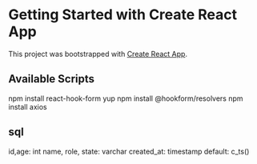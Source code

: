 # Getting Started with Create React App

This project was bootstrapped with [Create React App](https://github.com/facebook/create-react-app).

## Available Scripts

npm install react-hook-form yup
npm install @hookform/resolvers
npm install axios


## sql
id,age: int
name, role, state: varchar
created_at: timestamp default: c_ts()